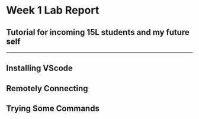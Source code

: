 # Week 1 Lab Report
## Tutorial for incoming 15L students and my future self
---
## Installing VScode

## Remotely Connecting

## Trying Some Commands
